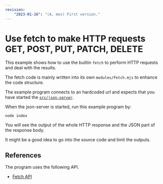 ```yaml
---
revision: 
    "2023-01-16": "(A, mos) First version."
---
```

Use fetch to make HTTP requests GET, POST, PUT, PATCH, DELETE
==============================

This example shows how to use the builtin `fetch` to perform HTTP requests and deal with the results.

The fetch code is mainly written into its own `modules/Fetch.mjs` to enhance the code structure.

The example program connects to an hardcoded url and expects that you have started the [`src/json-server`](./../json-server/README.md).

When the json-server is started, run this example program by:

```
node index
```

You will see the output of the whole HTTP response and the JSON part of the response body.

It might be a good idea to go into the source code and limit the outputs.



References
-----------------------------

The program uses the following API.

* [Fetch API](https://developer.mozilla.org/en-US/docs/Web/API/Fetch_API)
